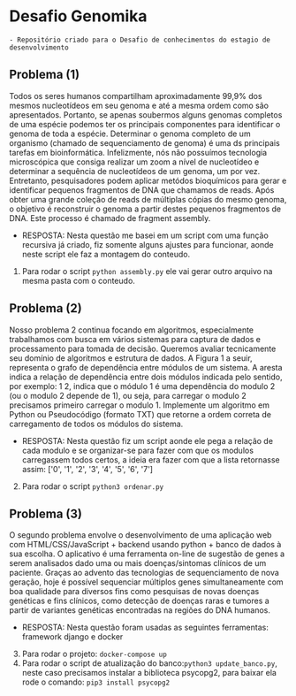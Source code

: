 # Desafio Genomika
	- Repositório criado para o Desafio de conhecimentos do estagio de desenvolvimento

## Problema (1)

Todos os seres humanos compartilham aproximadamente 99,9% dos mesmos nucleotídeos
em seu genoma e até a mesma ordem como são apresentados. Portanto, se apenas soubermos alguns
genomas completos de uma espécie podemos ter os principais componentes para identificar o genoma
de toda a espécie.
Determinar o genoma completo de um organismo (chamado de sequenciamento de genoma) é uma ds
principais tarefas em bioinformática. Infelizmente, nós não possuímos tecnologia microscópica que
consiga realizar um zoom a nível de nucleotídeo e determinar a sequência de nucleotídeos de um
genoma, um por vez. Entretanto, pesquisadores podem aplicar metódos bioquímicos para gerar e
identificar pequenos fragmentos de DNA que chamamos de reads. Após obter uma grande coleção de
reads de múltiplas cópias do mesmo genoma, o objetivo é reconstruir o genoma a partir destes pequenos
fragmentos de DNA. Este processo é chamado de fragment assembly.

- RESPOSTA:
Nesta questão me basei em um script com uma função recursiva já criado, fiz somente alguns ajustes para funcionar, aonde neste script ele faz a montagem do conteudo.

1. Para rodar o script `python assembly.py` ele vai gerar outro arquivo na mesma pasta com o conteudo.


## Problema (2)

Nosso problema 2 continua focando em algoritmos, especialmente trabalhamos com
busca em vários sistemas para captura de dados e processamento para tomada de decisão. Queremos
avaliar tecnicamente seu domínio de algoritmos e estrutura de dados. A Figura 1 a seuir, representa o
grafo de dependência entre módulos de um sistema. A aresta indica a relação de dependência entre dois
módulos indicada pelo sentido, por exemplo: 1 2, indica que o módulo 1 é uma dependência do modulo
2 (ou o modulo 2 depende de 1), ou seja, para carregar o modulo 2 precisamos primeiro carregar o
modulo 1. Implemente um algoritmo em Python ou Pseudocódigo (formato TXT) que retorne a ordem
correta de carregamento de todos os módulos do sistema.

- RESPOSTA:
Nesta questão fiz um script aonde ele pega a relação de cada modulo e se organizar-se para fazer com que os modulos carregassem todos certos, a ideia era fazer com que a lista retornasse assim: ['0', '1', '2', '3', '4', '5', '6', '7']

2. Para rodar o script `python3 ordenar.py`

## Problema (3)

O segundo problema envolve o desenvolvimento de uma aplicação web com
HTML/CSS/JavaScript + backend usando python + banco de dados à sua escolha.
O aplicativo é uma ferramenta on-line de sugestão de genes a serem analisados dado uma ou mais
doenças/sintomas clínicos de um paciente. Graças ao advento das tecnologias de sequenciamento de
nova geração, hoje é possível sequenciar múltiplos genes simultaneamente com boa qualidade para
diversos fins como pesquisas de novas doenças genéticas e fins clínicos, como detecção de doenças
raras e tumores a partir de variantes genéticas encontradas na regiões do DNA humanos.

- RESPOSTA:
Nesta questão foram usadas as seguintes ferramentas: framework django e docker

3. Para rodar o projeto: `docker-compose up` 
3. Para rodar o script de atualização do banco:`python3 update_banco.py`, neste caso precisamos instalar a biblioteca psycopg2, para baixar ela rode o comando: `pip3 install psycopg2`

